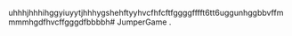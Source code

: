 uhhhjhhhihggyiuyytjhhhygshehftyyhvcfhfcftfggggfffft6tt6uggunhggbbvffmmmmhgdfhvcffgggdfbbbbh# JumperGame
.